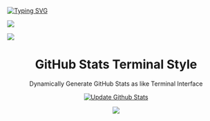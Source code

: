 [![Typing SVG](https://readme-typing-svg.herokuapp.com?color=%2336BCF7&lines=I'm+a+beginner+Сomputer+security+engineer)](https://java.com)

 
![](https://github-profile-summary-cards.vercel.app/api/cards/profile-details?username=whatiscodeee&theme=solarized_dark)

![](https://github-profile-summary-cards.vercel.app/api/cards/most-commit-language?username=whatiscodeee&theme=solarized_dark)

<h1 align='center'>GitHub Stats Terminal Style</h1>
<p align='center'>Dynamically Generate GitHub Stats as like Terminal Interface </p>

<p align="center" >
  <a href="https://github.com/yogeshwaran01/github-stats-terminal-style/actions/workflows/main.yml">
    <img src="https://github.com/yogeshwaran01/github-stats-terminal-style/actions/workflows/main.yml/badge.svg" alt="Update Github Stats" title="Terminal Style GitHub Stats">
  </a>
</p>

<p align='center'>
  <img align="center" src="./github_stats.svg">
</p>
